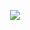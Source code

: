<p align='center'>
  <img src="https://github.com/user-attachments/assets/e3e29973-23c4-4698-91d7-ea56bb20cc67"/>
<p>
